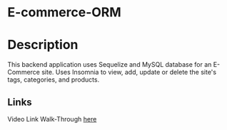 # E-commerce-ORM

# Description

This backend application uses Sequelize and MySQL database for an E-Commerce site. Uses Insomnia to view, add, update or delete the site's tags, categories, and products.

## Links

Video Link Walk-Through [here](./Develop/video/E-Commerce.mp4)
